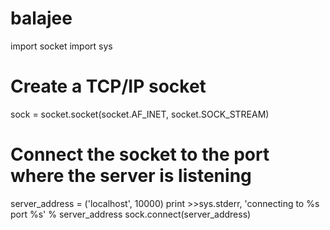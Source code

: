 # balajee
import socket
import sys
# Create a TCP/IP socket
sock = socket.socket(socket.AF_INET, socket.SOCK_STREAM)
# Connect the socket to the port where the server is listening
server_address = ('localhost', 10000)
print >>sys.stderr, 'connecting to %s port %s' % server_address
sock.connect(server_address)


